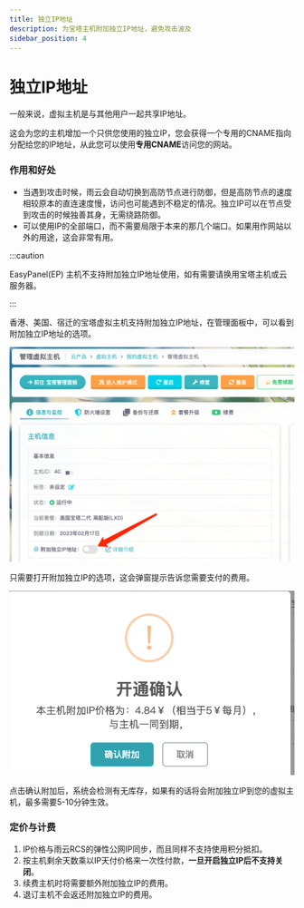 ```yaml
---
title: 独立IP地址
description: 为宝塔主机附加独立IP地址，避免攻击波及
sidebar_position: 4
---
```



# 独立IP地址

一般来说，虚拟主机是与其他用户一起共享IP地址。

这会为您的主机增加一个只供您使用的独立IP，您会获得一个专用的CNAME指向分配给您的IP地址，从此您可以使用**专用CNAME**访问您的网站。

### 作用和好处

- 当遇到攻击时候，雨云会自动切换到高防节点进行防御，但是高防节点的速度相较原本的直连速度慢，访问也可能遇到不稳定的情况。独立IP可以在节点受到攻击的时候独善其身，无需绕路防御。
- 可以使用IP的全部端口，而不需要局限于本来的那几个端口。如果用作网站以外的用途，这会非常有用。

:::caution

EasyPanel(EP) 主机不支持附加独立IP地址使用，如有需要请换用宝塔主机或云服务器。

:::

香港、美国、宿迁的宝塔虚拟主机支持附加独立IP地址，在管理面板中，可以看到附加独立IP地址的选项。

![image-202301171435049462@50](./assets/image-20230117143504946.png)

只需要打开附加独立IP的选项，这会弹窗提示告诉您需要支付的费用。

![image-20230117145317153@50](./assets/image-20230117145317153.png)

点击确认附加后，系统会检测有无库存，如果有的话将会附加独立IP到您的虚拟主机，最多需要5-10分钟生效。



### 定价与计费

1. IP价格与雨云RCS的弹性公网IP同步，而且同样不支持使用积分抵扣。
2. 按主机剩余天数乘以IP天付价格来一次性付款，**一旦开启独立IP后不支持关闭**。
3. 续费主机时将需要额外附加独立IP的费用。
4. 退订主机不会返还附加独立IP的费用。

